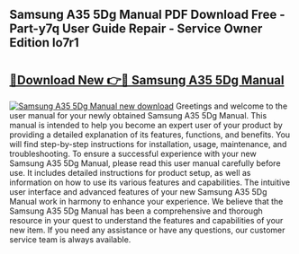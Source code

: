 ## Samsung A35 5Dg Manual PDF Download Free - Part-y7q User Guide Repair - Service Owner Edition lo7r1

# <h2><a href="http://bc29117.oget.top/?id=Samsung+A35+5Dg+Manual">🔗Download New 👉🔴 Samsung A35 5Dg Manual</a></h2>

[![Samsung A35 5Dg Manual new download](https://i.imgur.com/5g1atiW.png)](http://bc29117.oget.top/?id=Samsung+A35+5Dg+Manual)
Greetings and welcome to the user manual for your newly obtained Samsung A35 5Dg Manual. This manual is intended to help you become an expert user of your product by providing a detailed explanation of its features, functions, and benefits. You will find step-by-step instructions for installation, usage, maintenance, and troubleshooting. To ensure a successful experience with your new Samsung A35 5Dg Manual, please read this user manual carefully before use. It includes detailed instructions for product setup, as well as information on how to use its various features and capabilities. The intuitive user interface and advanced features of your new Samsung A35 5Dg Manual work in harmony to enhance your experience. We believe that the Samsung A35 5Dg Manual has been a comprehensive and thorough resource in your quest to understand the features and capabilities of your new item. If you need any assistance or have any questions, our customer service team is always available.
